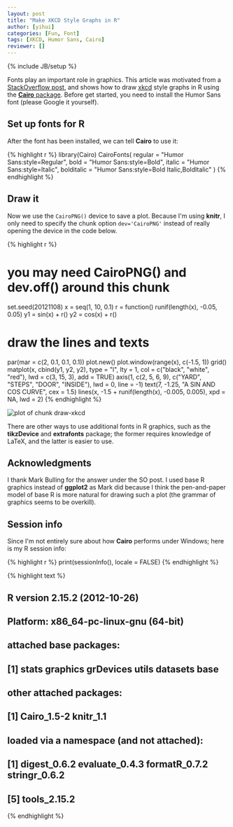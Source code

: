 ```yaml
---
layout: post
title: "Make XKCD Style Graphs in R"
author: [yihui]
categories: [Fun, Font]
tags: [XKCD, Humor Sans, Cairo]
reviewer: []
---
```

{% include JB/setup %}

Fonts play an important role in graphics. This article was motivated from a [StackOverflow
post](http://stackoverflow.com/q/12675147/559676), and shows how to draw [xkcd](http://xkcd.com)
style graphs in R using the [**Cairo** package](http://cran.r-project.org/package=Cairo). Before
get started, you need to install the Humor Sans font (please Google it yourself).

## Set up fonts for R

After the font has been installed, we can tell **Cairo** to use it:


{% highlight r %}
library(Cairo)
CairoFonts(
  regular = "Humor Sans:style=Regular",
  bold = "Humor Sans:style=Bold",
  italic = "Humor Sans:style=Italic",
  bolditalic = "Humor Sans:style=Bold Italic,BoldItalic"
)
{% endhighlight %}


## Draw it

Now we use the `CairoPNG()` device to save a plot. Because I'm using **knitr**, I only need to
specify the chunk option `dev='CairoPNG'` instead of really opening the device in the code below.


{% highlight r %}
# you may need CairoPNG() and dev.off() around this chunk
set.seed(20121108)
x = seq(1, 10, 0.1)
r = function() runif(length(x), -0.05, 0.05)
y1 = sin(x) + r()
y2 = cos(x) + r()
# draw the lines and texts
par(mar = c(2, 0.1, 0.1, 0.1))
plot.new()
plot.window(range(x), c(-1.5, 1))
grid()
matplot(x, cbind(y1, y2, y2), type = "l", lty = 1, col = c("black", 
  "white", "red"), lwd = c(3, 15, 3), add = TRUE)
axis(1, c(2, 5, 6, 9), c("YARD", "STEPS", "DOOR", "INSIDE"), lwd = 0, 
  line = -1)
text(7, -1.25, "A SIN AND COS CURVE", cex = 1.5)
lines(x, -1.5 + runif(length(x), -0.005, 0.005), xpd = NA, lwd = 2)
{% endhighlight %}

![plot of chunk draw-xkcd](http://isu.r-forge.r-project.org/vistat/2012-11-08-make-xkcd-style-graphs-in-r/draw-xkcd.png) 


There are other ways to use additional fonts in R graphics, such as the **tikzDevice** and
**extrafonts** package; the former requires knowledge of LaTeX, and the latter is easier to use.

## Acknowledgments

I thank Mark Bulling for the answer under the SO post. I used base R graphics instead of
**ggplot2** as Mark did because I think the pen-and-paper model of base R is more natural for
drawing such a plot (the grammar of graphics seems to be overkill).

## Session info

Since I'm not entirely sure about how **Cairo** performs under Windows; here is my R session info:


{% highlight r %}
print(sessionInfo(), locale = FALSE)
{% endhighlight %}



{% highlight text %}
## R version 2.15.2 (2012-10-26)
## Platform: x86_64-pc-linux-gnu (64-bit)
## 
## attached base packages:
## [1] stats     graphics  grDevices utils     datasets  base     
## 
## other attached packages:
## [1] Cairo_1.5-2 knitr_1.1  
## 
## loaded via a namespace (and not attached):
## [1] digest_0.6.2   evaluate_0.4.3 formatR_0.7.2  stringr_0.6.2 
## [5] tools_2.15.2
{% endhighlight %}

